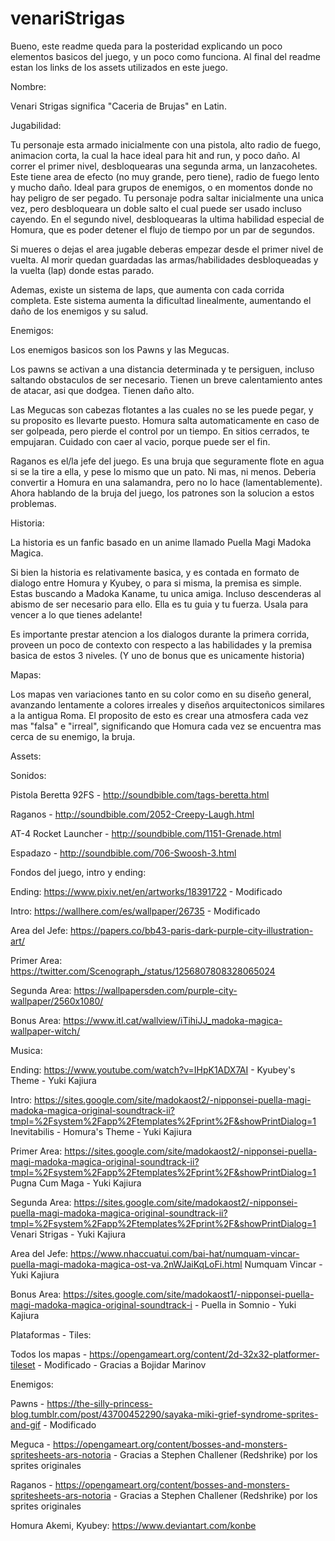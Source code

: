 # venariStrigas

Bueno, este readme queda para la posteridad explicando un poco elementos basicos del juego, y un poco como funciona. Al final del readme estan los links de los assets utilizados en este juego.


Nombre:

Venari Strigas significa "Caceria de Brujas" en Latin.

Jugabilidad: 

Tu personaje esta armado inicialmente con una pistola, alto radio de fuego, animacion corta, la cual la hace ideal para hit and run, y poco daño. 
Al correr el primer nivel, desbloquearas una segunda arma, un lanzacohetes. Este tiene area de efecto (no muy grande, pero tiene), radio de fuego lento y mucho daño. Ideal para
grupos de enemigos, o en momentos donde no hay peligro de ser pegado.
Tu personaje podra saltar inicialmente una unica vez, pero desbloqueara un doble salto el cual puede ser usado incluso cayendo.
En el segundo nivel, desbloquearas la ultima habilidad especial de Homura, que es poder detener el flujo de tiempo por un par de segundos.

Si mueres o dejas el area jugable deberas empezar desde el primer nivel de vuelta.
Al morir quedan guardadas las armas/habilidades desbloqueadas y la vuelta (lap) donde estas parado.

Ademas, existe un sistema de laps, que aumenta con cada corrida completa. Este sistema aumenta la dificultad linealmente, aumentando el daño de los enemigos y su salud.

Enemigos: 

Los enemigos basicos son los Pawns y las Megucas. 

Los pawns se activan a una distancia determinada y te persiguen, incluso saltando obstaculos de ser necesario. Tienen
un breve calentamiento antes de atacar, asi que dodgea. Tienen daño alto.

Las Megucas son cabezas flotantes a las cuales no se les puede pegar, y su proposito es llevarte puesto. Homura salta automaticamente en caso de ser golpeada, pero pierde el control
por un tiempo. En sitios cerrados, te empujaran. Cuidado con caer al vacio, porque puede ser el fin.

Raganos es el/la jefe del juego. Es una bruja que seguramente flote en agua si se la tire a ella, y pese lo mismo que un pato. Ni mas, ni menos. Deberia
convertir a Homura en una salamandra, pero no lo hace (lamentablemente). Ahora hablando de la bruja del juego, los patrones son la solucion a estos problemas.

Historia:

La historia es un fanfic basado en un anime llamado Puella Magi Madoka Magica.

Si bien la historia es relativamente basica, y es contada en formato de dialogo entre Homura y Kyubey, o para si misma, la premisa es simple. Estas buscando a Madoka Kaname, tu
unica amiga. Incluso descenderas al abismo de ser necesario para ello. Ella es tu guia y tu fuerza. Usala para vencer a lo que tienes adelante!

Es importante prestar atencion a los dialogos durante la primera corrida, proveen un poco de contexto con respecto a las habilidades y la premisa basica de estos 3 niveles.
(Y uno de bonus que es unicamente historia)

Mapas: 

Los mapas ven variaciones tanto en su color como en su diseño general, avanzando lentamente a colores irreales y diseños arquitectonicos similares a la antigua Roma.
El proposito de esto es crear una atmosfera cada vez mas "falsa" e "irreal", significando que Homura cada vez se encuentra mas cerca de su enemigo, la bruja.


Assets:

Sonidos:

Pistola Beretta 92FS - http://soundbible.com/tags-beretta.html

Raganos - http://soundbible.com/2052-Creepy-Laugh.html

AT-4 Rocket Launcher - http://soundbible.com/1151-Grenade.html

Espadazo - http://soundbible.com/706-Swoosh-3.html


Fondos del juego, intro y ending:


Ending: https://www.pixiv.net/en/artworks/18391722 - Modificado

Intro: https://wallhere.com/es/wallpaper/26735 - Modificado

Area del Jefe: https://papers.co/bb43-paris-dark-purple-city-illustration-art/

Primer Area: https://twitter.com/Scenograph_/status/1256807808328065024

Segunda Area: https://wallpapersden.com/purple-city-wallpaper/2560x1080/

Bonus Area: https://www.itl.cat/wallview/iTihiJJ_madoka-magica-wallpaper-witch/


Musica:


Ending: https://www.youtube.com/watch?v=IHpK1ADX7AI - Kyubey's Theme - Yuki Kajiura

Intro: https://sites.google.com/site/madokaost2/-nipponsei-puella-magi-madoka-magica-original-soundtrack-ii?tmpl=%2Fsystem%2Fapp%2Ftemplates%2Fprint%2F&showPrintDialog=1
Inevitabilis - Homura's Theme - Yuki Kajiura

Primer Area: https://sites.google.com/site/madokaost2/-nipponsei-puella-magi-madoka-magica-original-soundtrack-ii?tmpl=%2Fsystem%2Fapp%2Ftemplates%2Fprint%2F&showPrintDialog=1
Pugna Cum Maga - Yuki Kajiura

Segunda Area: https://sites.google.com/site/madokaost2/-nipponsei-puella-magi-madoka-magica-original-soundtrack-ii?tmpl=%2Fsystem%2Fapp%2Ftemplates%2Fprint%2F&showPrintDialog=1
Venari Strigas - Yuki Kajiura

Area del Jefe: https://www.nhaccuatui.com/bai-hat/numquam-vincar-puella-magi-madoka-magica-ost-va.2nWJaiKqLoFi.html
Numquam Vincar - Yuki Kajiura

Bonus Area: https://sites.google.com/site/madokaost1/-nipponsei-puella-magi-madoka-magica-original-soundtrack-i - Puella in Somnio - Yuki Kajiura


Plataformas - Tiles:


Todos los mapas - https://opengameart.org/content/2d-32x32-platformer-tileset - Modificado - Gracias a Bojidar Marinov


Enemigos:


Pawns - https://the-silly-princess-blog.tumblr.com/post/43700452290/sayaka-miki-grief-syndrome-sprites-and-gif - Modificado

Meguca - https://opengameart.org/content/bosses-and-monsters-spritesheets-ars-notoria - Gracias a Stephen Challener (Redshrike) por los sprites originales

Raganos - https://opengameart.org/content/bosses-and-monsters-spritesheets-ars-notoria - Gracias a Stephen Challener (Redshrike) por los sprites originales


Homura Akemi, Kyubey:
https://www.deviantart.com/konbe 

